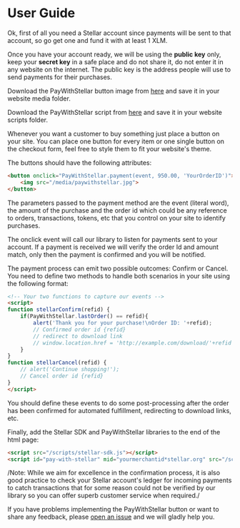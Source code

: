 # User Guide

Ok, first of all you need a Stellar account since payments will be sent to that account, so go get one and fund it with at least 1 XLM.

Once you have your account ready, we will be using the **public key** only, keep your **secret key** in a safe place and do not share it, do not enter it in any website on the internet. The public key is the address people will use to send payments for their purchases.

Download the PayWithStellar button image from [here](https://github.com/kuyawa/PayWithStellar/blob/master/media/paywithstellar.jpg) and save it in your website media folder.

Download the PayWithStellar script from [here](https://github.com/kuyawa/PayWithStellar/tree/master/scripts) and save it in your website scripts folder.

Whenever you want a customer to buy something just place a button on your site. You can place one button for every item or one single button on the checkout form, feel free to style them to fit your website's theme.

The buttons should have the following attributes:

````HTML
<button onclick="PayWithStellar.payment(event, 950.00, 'YourOrderID')">
    <img src="/media/paywithstellar.jpg">
</button>
````
The parameters passed to the payment method are the event (literal word), the amount of the purchase and the order id which could be any reference to orders, transactions, tokens, etc that you control on your site to identify purchases.

The onclick event will call our library to listen for payments sent to your account. If a payment is received we will verify the order Id and amount match, only then the payment is confirmed and you will be notified.

The payment process can emit two possible outcomes: Confirm or Cancel. You need to define two methods to handle both scenarios in your site using the following format:

````HTML
<!-- Your two functions to capture our events -->
<script>
function stellarConfirm(refid) {
    if(PayWithStellar.lastOrder() == refid){
        alert('Thank you for your purchase!\nOrder ID: '+refid);
        // Confirmed order id {refid}
        // redirect to download link
        // window.location.href = 'http://example.com/download/'+refid
    }
}
function stellarCancel(refid) {
    // alert('Continue shopping!');
    // Cancel order id {refid}
}
</script>
````

You should define these events to do some post-processing after the order has been confirmed for automated fulfillment, redirecting to download links, etc.

Finally, add the Stellar SDK and PayWithStellar libraries to the end of the html page:

````HTML
<script src="/scripts/stellar-sdk.js"></script>
<script id="pay-with-stellar" mid="yourmerchantid*stellar.org" src="/scripts/paywithstellar.js">
````

/Note: While we aim for excellence in the confirmation process, it is also good practice to check your Stellar account's ledger for incoming payments to catch transactions that for some reason could not be verified by our library so you can offer superb customer service when required./

If you have problems implementing the PayWithStellar button or want to share any feedback, please [open an issue](https://github.com/kuyawa/PayWithStellar/issues) and we will gladly help you.

